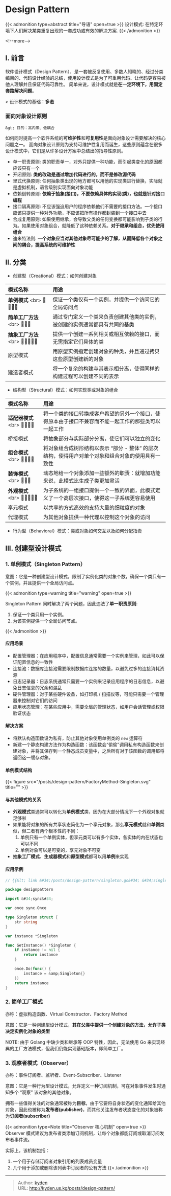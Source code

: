 # Design Pattern


{{&lt; admonition type=abstract title=&#34;导语&#34; open=true &gt;}}
设计模式: 在特定环境下人们解决某类重复出现的一套成功或有效的解决方案.
{{&lt; /admonition &gt;}}

&lt;!--more--&gt;

## I. 前言

软件设计模式（Design Pattern），是一套被反复使用、多数人知晓的、经过分类编目的、代码设计经验的总结，使用设计模式是为了可重用代码、让代码更容易被他人理解并且保证代码可靠性。
简单来说，设计模式就是**在一定环境下，用固定套路解决问题**。

&gt; 设计模式的基础：**多态**

### 面向对象设计原则

    &gt; 目的：高内聚、低耦合

如何同时提⾼⼀个软件系统的**可维护性**和**可复⽤性**是⾯向对象设计需要解决的核⼼问题之⼀。
⾯向对象设计原则为⽀持可维护性复⽤⽽诞⽣，这些原则蕴含在很多设计模式中，它们是从许多设计⽅案中总结出的指导性原则。

- 单一职责原则: 类的职责单⼀，对外只提供⼀种功能，⽽引起类变化的原因都应该只有⼀个
- 开闭原则: **类的改动是通过增加代码进⾏的，⽽不是修改源代码**
- 里式代换原则: 任何抽象类出现的地⽅都可以⽤他的实现类进⾏替换，实际就是虚拟机制，语⾔级别实现⾯向对象功能
- 依赖倒转原则: **依赖于抽象(接⼝)，不要依赖具体的实现(类)，也就是针对接⼝编程**
- 接口隔离原则: 不应该强迫⽤户的程序依赖他们不需要的接⼝⽅法。⼀个接⼝应该只提供⼀种对外功能，不应该把所有操作都封装到⼀个接⼝中去
- 合成复用原则: 如果使⽤继承，会导致⽗类的任何变换都可能影响到⼦类的⾏为。如果使⽤对象组合，就降低了这种依赖关系。**对于继承和组合，优先使⽤组合**
- 迪米特法则: **⼀个对象应当对其他对象尽可能少的了解，从⽽降低各个对象之间的耦合，提⾼系统的可维护性**

## II. 分类

- 创建型（Creational）模式：如何创建对象

| 模式名称 | 用途 |
| :--- | :--- |
| **单例模式** &lt;br&gt; 🌟🌟🌟🌟 | 保证一个类仅有一个实例，并提供一个访问它的全局访问点 |
| **简单工厂方法** &lt;br&gt; 🌟🌟🌟 | 通过专门定义一个类来负责创建其他类的实例，被创建的实例通常都具有共同的基类 |
| **抽象工厂方法** &lt;br&gt; 🌟🌟🌟🌟🌟 | 提供一个创建一系列相关或相互依赖的接口，而无需指定它们具体的类 |
| 原型模式 | ⽤原型实例指定创建对象的种类，并且通过拷⻉这些原型创建新的对象 |
| 建造者模式 | 将⼀个复杂的构建与其表示相分离，使得同样的构建过程可以创建不同的表示 |

- 结构型（Structural）模式：如何实现类或对象的组合

| 模式名称 | 用途 |
| :--- | :--- |
| **适配器模式** &lt;br&gt; 🌟🌟🌟🌟 | 将一个类的接口转换成客户希望的另外一个接口，使得原本由于接口不兼容而不能一起工作的那些类可以一起工作 |
| 桥接模式 | 将抽象部分与实际部分分离，使它们可以独立的变化 |
| **组合模式** &lt;br&gt; 🌟🌟🌟🌟 | 将对象组合成树形结构以表示 “部分 - 整体” 的层次结构，使得用户对单个对象和组合对象的使用具有一致性 |
| **装饰模式** &lt;br&gt; 🌟🌟🌟 | 动态地给一个对象添加一些额外的职责：就增加功能来说，此模式比生成子类更加灵活 |
| **外观模式** &lt;br&gt; 🌟🌟🌟🌟🌟 | 为子系统的一组接口提供一个一致的界面，此模式定义了一个高层次接口，使得这一子系统更容易使用 |
| 享元模式 | 以共享的方式高效的支持大量的细粒度的对象 |
| 代理模式 | 为其他对象提供一种代理以控制这个对象的访问 |

- 行为型（Behavioral）模式：类或对象如何交互以及如何分配指责

## III. 创建型设计模式

### 1. 单例模式（Singleton Pattern）

意图：它是一种创建型设计模式，限制了实例化类的对象个数，确保一个类只有一个实例，并且提供一个全局访问点。

{{&lt; admonition type=warning title=&#34;warning&#34; open=true &gt;}}

Singleton Pattern 同时解决了两个问题，因此违法了**单一职责原则**:

1. 保证一个类只用一个实例。
2. 为该实例提供一个全局访问节点。

{{&lt; /admonition &gt;}}

#### 应用场景

- 配置管理器：在应用程序中，配置信息通常需要一个实例来管理，如此可以保证配置信息的一致性
- 连接池：数据库连接池需要限制数据库连接的数量，以避免过多的连接消耗资源
- 日志记录器：日志系统通常只需要一个实例来记录应用程序的日志信息，以避免日志信息的冗余和混乱
- 硬件管理器：对于某些硬件设备，如打印机 / 扫描仪等，可能只需要一个管理器来控制对它们的访问
- 应用状态管理：在某些应用中，需要全局的管理状态，如用户会话管理或权限验证状态

#### 解决方案

- 将默认构造函数设为私有，防止其他对象使用单例类的 `new` 运算符
- 新建一个静态构建方法作为构造函数：该函数会“偷偷”调用私有构造函数来创建对象，并将其保存到一个静态成员变量中，之后所有对于该函数的调用都将返回这一缓存对象。

#### 单例模式结构

{{&lt; figure src=&#34;/posts/design-pattern/FactoryMethod-Singleton.svg&#34; title=&#34;&#34; &gt;}}

#### 与其他模式的关系

- **外观模式**类通常可以转化为**单例模式**类，因为在大部分情况下一个外观对象就足够啦
- 如果能将对象的所有共享状态简化为一个享元对象，那么**享元模式**就和**单例**类似，但二者有两个根本性的不同：
	1. 单例只有一个单例实体，但享元类可以有多个实体，各实体的内在状态也可以不同
	2. 单例对象可以是可变的，享元对象不可变
- **抽象工厂模式**、**生成器模式**和**原型模式**都可以用**单例**来实现

#### 应用示例

```Go
// {{&lt; link &#34;/posts/design-pattern/singleton.go&#34; &#34;singleton.go&#34; &gt;}}

package designpattern

import &#34;sync&#34;

var once sync.Once

type Singleton struct {
	str string
}

var instance *Singleton

func GetInstance() *Singleton {
	if instance != nil {
		return instance
	}

	once.Do(func() {
		instance = &amp;Singleton{}
	})
	return instance
}
```

### 2. 简单工厂模式

亦称：虚拟构造函数、Virtual Constructor、Factory Method

意图：它是一种创建型设计模式，**其在父类中提供一个创建对象的方法，允许子类决定实例化对象的类型**

NOTE: 由于 Golang 中缺少类和继承等 OOP 特性，因此，无法使用 Go 来实现经典的工厂方法模式，但我们仍能实现基础版本，即简单工厂。

### 3. 观察者模式（Observer）

亦称：事件订阅者、监听者、Event-Subscriber、Listener

意图：它是一种行为型设计模式，允许定义一种订阅机制，可在对象事件发生时通知多个 “观察” 该对象的其他对象。

拥有一些值得关注的对象通常被称为**目标**，由于它要将自身状态的变化通知给其他对象，因此也被称为**发布者(publisher)**，而其他关注发布者状态变化的对象被称为**订阅者(subscriber)**

{{&lt; admonition type=Note title=&#34;Observer 核心机制&#34; open=true &gt;}}
Observer 模式建议为发布者类添加订阅机制，让每个对象都能订阅或取消订阅发布者事件流。

实际上，该机制包括：

1. 一个用于存储订阅者对象引用的列表成员变量
2. 几个用于添加或删除该列表中订阅者的公有方法
{{&lt; /admonition &gt;}}


---

> Author: [kyden](https:github.com/kydance)  
> URL: http://kyden.us.kg/posts/design-pattern/  

